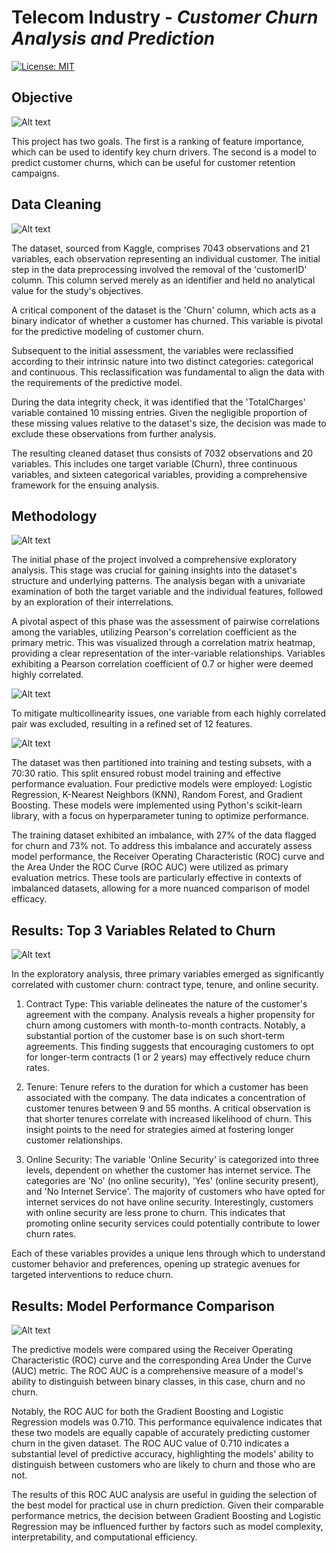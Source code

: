 # Telecom Industry - _Customer Churn Analysis and Prediction_

[![License: MIT](https://img.shields.io/badge/License-MIT-blue.svg)](LICENSE)

## Objective
![Alt text](image/image-1.png)

This project has two goals. The first is a ranking of feature importance, which can be used to identify key churn drivers. The second is a model to predict customer churns, which can be useful for customer retention campaigns.


## Data Cleaning
![Alt text](image/image-2.png)

The dataset, sourced from Kaggle, comprises 7043 observations and 21 variables, each observation representing an individual customer. The initial step in the data preprocessing involved the removal of the 'customerID' column. This column served merely as an identifier and held no analytical value for the study's objectives.

A critical component of the dataset is the 'Churn' column, which acts as a binary indicator of whether a customer has churned. This variable is pivotal for the predictive modeling of customer churn.

Subsequent to the initial assessment, the variables were reclassified according to their intrinsic nature into two distinct categories: categorical and continuous. This reclassification was fundamental to align the data with the requirements of the predictive model.

During the data integrity check, it was identified that the 'TotalCharges' variable contained 10 missing entries. Given the negligible proportion of these missing values relative to the dataset's size, the decision was made to exclude these observations from further analysis.

The resulting cleaned dataset thus consists of 7032 observations and 20 variables. This includes one target variable (Churn), three continuous variables, and sixteen categorical variables, providing a comprehensive framework for the ensuing analysis.


## Methodology
![Alt text](image/image-3.png)

The initial phase of the project involved a comprehensive exploratory analysis. This stage was crucial for gaining insights into the dataset's structure and underlying patterns. The analysis began with a univariate examination of both the target variable and the individual features, followed by an exploration of their interrelations.

A pivotal aspect of this phase was the assessment of pairwise correlations among the variables, utilizing Pearson's correlation coefficient as the primary metric. This was visualized through a correlation matrix heatmap, providing a clear representation of the inter-variable relationships. Variables exhibiting a Pearson correlation coefficient of 0.7 or higher were deemed highly correlated.

![Alt text](image/image-corr1.png)

To mitigate multicollinearity issues, one variable from each highly correlated pair was excluded, resulting in a refined set of 12 features.

![Alt text](image/image-corr2.png)

The dataset was then partitioned into training and testing subsets, with a 70:30 ratio. This split ensured robust model training and effective performance evaluation. Four predictive models were employed: Logistic Regression, K-Nearest Neighbors (KNN), Random Forest, and Gradient Boosting. These models were implemented using Python's scikit-learn library, with a focus on hyperparameter tuning to optimize performance.

The training dataset exhibited an imbalance, with 27% of the data flagged for churn and 73% not. To address this imbalance and accurately assess model performance, the Receiver Operating Characteristic (ROC) curve and the Area Under the ROC Curve (ROC AUC) were utilized as primary evaluation metrics. These tools are particularly effective in contexts of imbalanced datasets, allowing for a more nuanced comparison of model efficacy.


## Results: Top 3 Variables Related to Churn
![Alt text](image/image-4.png)

In the exploratory analysis, three primary variables emerged as significantly correlated with customer churn: contract type, tenure, and online security.

1. Contract Type: This variable delineates the nature of the customer's agreement with the company. Analysis reveals a higher propensity for churn among customers with month-to-month contracts. Notably, a substantial portion of the customer base is on such short-term agreements. This finding suggests that encouraging customers to opt for longer-term contracts (1 or 2 years) may effectively reduce churn rates.

2. Tenure: Tenure refers to the duration for which a customer has been associated with the company. The data indicates a concentration of customer tenures between 9 and 55 months. A critical observation is that shorter tenures correlate with increased likelihood of churn. This insight points to the need for strategies aimed at fostering longer customer relationships.

3. Online Security: The variable 'Online Security' is categorized into three levels, dependent on whether the customer has internet service. The categories are 'No' (no online security), 'Yes' (online security present), and 'No Internet Service'. The majority of customers who have opted for internet services do not have online security. Interestingly, customers with online security are less prone to churn. This indicates that promoting online security services could potentially contribute to lower churn rates.

Each of these variables provides a unique lens through which to understand customer behavior and preferences, opening up strategic avenues for targeted interventions to reduce churn.


## Results: Model Performance Comparison
![Alt text](image/image-5.png)

The predictive models were compared using the Receiver Operating Characteristic (ROC) curve and the corresponding Area Under the Curve (AUC) metric. The ROC AUC is a comprehensive measure of a model's ability to distinguish between binary classes, in this case, churn and no churn.

Notably, the ROC AUC for both the Gradient Boosting and Logistic Regression models was 0.710. This performance equivalence indicates that these two models are equally capable of accurately predicting customer churn in the given dataset. The ROC AUC value of 0.710 indicates a substantial level of predictive accuracy, highlighting the models' ability to distinguish between customers who are likely to churn and those who are not.

The results of this ROC AUC analysis are useful in guiding the selection of the best model for practical use in churn prediction. Given their comparable performance metrics, the decision between Gradient Boosting and Logistic Regression may be influenced further by factors such as model complexity, interpretability, and computational efficiency.


